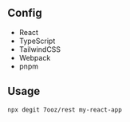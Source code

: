 ## Config
- React
- TypeScript
- TailwindCSS
- Webpack
- pnpm

## Usage
```
npx degit 7ooz/rest my-react-app
```
